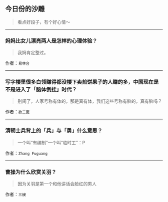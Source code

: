 ## 今日份的沙雕

> 看点好段子，有个好心情～


 
---

### 妈妈比女儿漂亮两人是怎样的心理体验？

> 我妈肯定整过。


作者：`易林合`

---

### 写字楼里很多白领赚得都没楼下卖煎饼果子的人赚的多，中国现在是不是进入了「脑体倒挂」时代？

> 别闹了，人家号称有体的，那是真有体，我们这些号称有脑的，真有脑吗？


作者：`欲三更`

---

### 清朝士兵背上的「兵」与「勇」什么意思？

> 一个叫“有编制”一个叫“临时工”：P


作者：`Zhang Fuguang`

---

### 曹操为什么欣赏关羽？

> 因为关羽是第一个和他讲话会脸红的男人


作者：`三嫂`